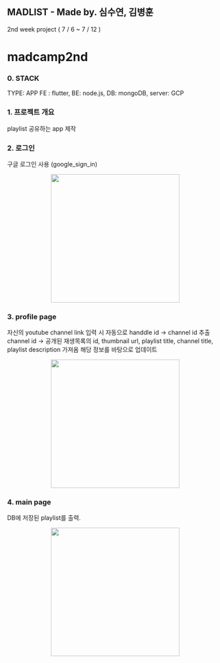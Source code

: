 ## MADLIST - Made by. 심수연, 김병훈
2nd week project ( 7 / 6 ~ 7 / 12 )

# madcamp2nd

### 0. STACK
TYPE: APP
FE : flutter, BE: node.js, DB: mongoDB, server: GCP

### 1. 프로젝트 개요
playlist 공유하는 app 제작

### 2. 로그인
구글 로그인 사용 (google_sign_in)
<p align="center">
  <img src="https://github.com/tylerkim1/Madcamp_1/assets/84979352/1d70dece-5659-47e1-827c-f6e4db55dc1d" width="300">
</p>

### 3. profile page
자신의 youtube channel link 입력 시
자동으로 handdle id -> channel id 추출
channel id -> 공개된 재생목록의 id, thumbnail url, playlist title, channel title, playlist description 가져옴
해당 정보를 바탕으로 업데이트
<p align="center">
  <img src="https://github.com/tylerkim1/Madcamp_1/assets/84979352/8df71d19-053d-495b-b220-33eaa5ef7e91" width="300">
</p>

### 4. main page
DB에 저장된 playlist를 출력.

<p align="center">
  <img src="https://github.com/tylerkim1/Madcamp_1/assets/84979352/2a21456d-fb86-4bda-959b-73effedafc78" width="300">
</p>

